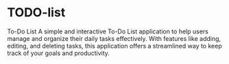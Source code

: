 # TODO-list

To-Do List
A simple and interactive To-Do List application to help users manage and organize their daily tasks effectively. With features like adding, editing, and deleting tasks, this application offers a streamlined way to keep track of your goals and productivity.


